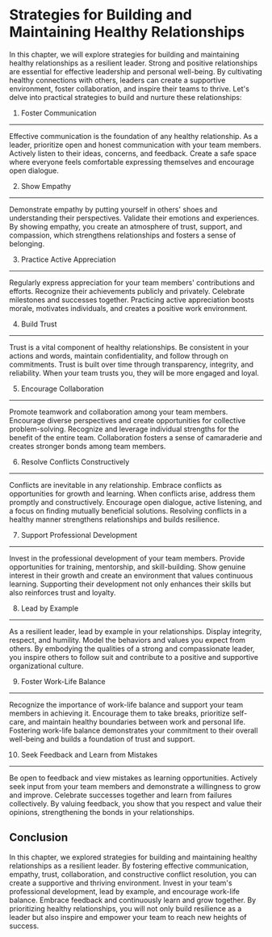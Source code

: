 Strategies for Building and Maintaining Healthy Relationships
========================================================================

In this chapter, we will explore strategies for building and maintaining healthy relationships as a resilient leader. Strong and positive relationships are essential for effective leadership and personal well-being. By cultivating healthy connections with others, leaders can create a supportive environment, foster collaboration, and inspire their teams to thrive. Let's delve into practical strategies to build and nurture these relationships:

1. Foster Communication
-----------------------

Effective communication is the foundation of any healthy relationship. As a leader, prioritize open and honest communication with your team members. Actively listen to their ideas, concerns, and feedback. Create a safe space where everyone feels comfortable expressing themselves and encourage open dialogue.

2. Show Empathy
---------------

Demonstrate empathy by putting yourself in others' shoes and understanding their perspectives. Validate their emotions and experiences. By showing empathy, you create an atmosphere of trust, support, and compassion, which strengthens relationships and fosters a sense of belonging.

3. Practice Active Appreciation
-------------------------------

Regularly express appreciation for your team members' contributions and efforts. Recognize their achievements publicly and privately. Celebrate milestones and successes together. Practicing active appreciation boosts morale, motivates individuals, and creates a positive work environment.

4. Build Trust
--------------

Trust is a vital component of healthy relationships. Be consistent in your actions and words, maintain confidentiality, and follow through on commitments. Trust is built over time through transparency, integrity, and reliability. When your team trusts you, they will be more engaged and loyal.

5. Encourage Collaboration
--------------------------

Promote teamwork and collaboration among your team members. Encourage diverse perspectives and create opportunities for collective problem-solving. Recognize and leverage individual strengths for the benefit of the entire team. Collaboration fosters a sense of camaraderie and creates stronger bonds among team members.

6. Resolve Conflicts Constructively
-----------------------------------

Conflicts are inevitable in any relationship. Embrace conflicts as opportunities for growth and learning. When conflicts arise, address them promptly and constructively. Encourage open dialogue, active listening, and a focus on finding mutually beneficial solutions. Resolving conflicts in a healthy manner strengthens relationships and builds resilience.

7. Support Professional Development
-----------------------------------

Invest in the professional development of your team members. Provide opportunities for training, mentorship, and skill-building. Show genuine interest in their growth and create an environment that values continuous learning. Supporting their development not only enhances their skills but also reinforces trust and loyalty.

8. Lead by Example
------------------

As a resilient leader, lead by example in your relationships. Display integrity, respect, and humility. Model the behaviors and values you expect from others. By embodying the qualities of a strong and compassionate leader, you inspire others to follow suit and contribute to a positive and supportive organizational culture.

9. Foster Work-Life Balance
---------------------------

Recognize the importance of work-life balance and support your team members in achieving it. Encourage them to take breaks, prioritize self-care, and maintain healthy boundaries between work and personal life. Fostering work-life balance demonstrates your commitment to their overall well-being and builds a foundation of trust and support.

10. Seek Feedback and Learn from Mistakes
-----------------------------------------

Be open to feedback and view mistakes as learning opportunities. Actively seek input from your team members and demonstrate a willingness to grow and improve. Celebrate successes together and learn from failures collectively. By valuing feedback, you show that you respect and value their opinions, strengthening the bonds in your relationships.

Conclusion
----------

In this chapter, we explored strategies for building and maintaining healthy relationships as a resilient leader. By fostering effective communication, empathy, trust, collaboration, and constructive conflict resolution, you can create a supportive and thriving environment. Invest in your team's professional development, lead by example, and encourage work-life balance. Embrace feedback and continuously learn and grow together. By prioritizing healthy relationships, you will not only build resilience as a leader but also inspire and empower your team to reach new heights of success.
